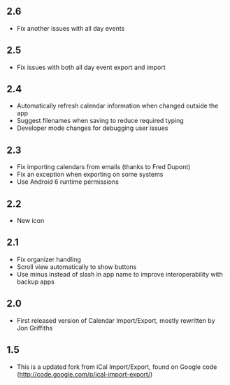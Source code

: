 ## 2.6
  * Fix another issues with all day events

## 2.5
  * Fix issues with both all day event export and import

## 2.4
  * Automatically refresh calendar information when changed outside the app
  * Suggest filenames when saving to reduce required typing
  * Developer mode changes for debugging user issues

## 2.3
  * Fix importing calendars from emails (thanks to Fred Dupont)
  * Fix an exception when exporting on some systems
  * Use Android 6 runtime permissions

## 2.2
  * New icon

## 2.1
  * Fix organizer handling
  * Scroll view automatically to show buttons
  * Use minus instead of slash in app name to improve interoperability with backup apps

## 2.0
  * First released version of Calendar Import/Export, mostly rewritten by Jon Griffiths

## 1.5
  * This is a updated fork from iCal Import/Export, found on Google code (http://code.google.com/p/ical-import-export/)
